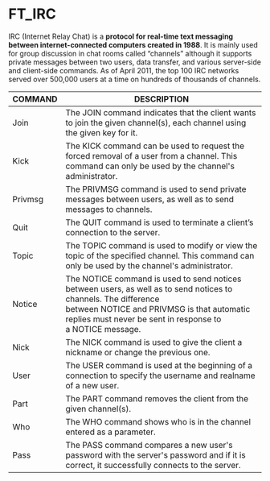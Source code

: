 # FT_IRC 

IRC (Internet Relay Chat) is a **protocol for real-time text messaging between internet-connected computers created in 1988**. It is mainly used for group discussion in chat rooms called “channels” although it supports private messages between two users, data transfer, and various server-side and client-side commands. As of April 2011, the top 100 IRC networks served over 500,000 users at a time on hundreds of thousands of channels.

| COMMAND | DESCRIPTION |
| --- | --- |
| Join | The JOIN command indicates that the client wants to join the given channel(s), each channel using the given key for it. |
| Kick | The KICK command can be used to request the forced removal of a user from a channel. This command can only be used by the channel's administrator. |
| Privmsg | The PRIVMSG command is used to send private messages between users, as well as to send messages to channels. |
| Quit | The QUIT command is used to terminate a client’s connection to the server.  |
| Topic | The TOPIC command is used to modify or view the topic of the specified channel. This command can only be used by the channel's administrator. |
| Notice | The NOTICE command is used to send notices between users, as well as to send notices to channels. The difference between NOTICE and PRIVMSG is that automatic replies must never be sent in response to a NOTICE message. |
| Nick | The NICK command is used to give the client a nickname or change the previous one. |
| User | The USER command is used at the beginning of a connection to specify the username and realname of a new user. |
| Part | The PART command removes the client from the given channel(s). |
| Who | The WHO command shows who is in the channel entered as a parameter. |
| Pass | The PASS command compares a new user's password with the server's password and if it is correct, it successfully connects to the server. |

